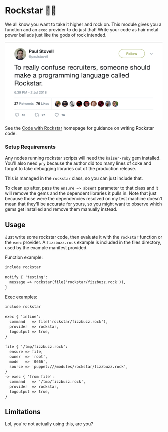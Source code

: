 # Rockstar 🤘🎸

We all know you want to take it higher and rock on. This module gives you
a function and an `exec` provider to do just that! Write your code as hair
metal power ballads just like the gods of rock intended.

![the source of it all](https://github.com/binford2k/binford2k-rockstar/raw/main/tweet.png)

See the [Code with Rockstar](http://codewithrockstar.com) homepage for guidance
on writing Rockstar code.

### Setup Requirements

Any nodes running rockstar scripts will need the `kaiser-ruby` gem installed.
You'll also need `pry` because the author did too many lines of coke and forgot
to take debugging libraries out of the production release.

This is managed in the `rockstar` class, so you can just include that.

To clean up after, pass the `ensure => absent` parameter to that class and it
will remove the gems and the dependent libraries it pulls in. Note that just
because those were the dependencies resolved on my test machine doesn't mean
that they'll be accurate for yours, so you might want to observe which gems
get installed and remove them manually instead.

## Usage

Just write some rockstar code, then evaluate it with the `rockstar` function or
the `exec` provider. A `fizzbuzz.rock` example is included in the files directory,
used by the example manifest provided.

Function example:

```
include rockstar

notify { 'testing':
  message => rockstar(file('rockstar/fizzbuzz.rock')),
}
```

Exec examples:

```
include rockstar

exec { 'inline':
  command   => file('rockstar/fizzbuzz.rock'),
  provider  => rockstar,
  logoutput => true,
}

file { '/tmp/fizzbuzz.rock':
  ensure => file,
  owner  => 'root',
  mode   => '0666',
  source => 'puppet:///modules/rockstar/fizzbuzz.rock',
}
-> exec { 'from file':
  command   => '/tmp/fizzbuzz.rock',
  provider  => rockstar,
  logoutput => true,
}
```

## Limitations

Lol, you're not actually using this, are you?

